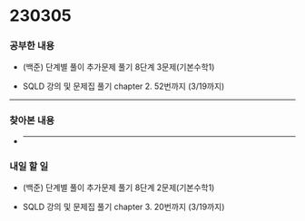 # 230305

### 공부한 내용

- (백준) 단계별 풀이 추가문제 풀기 8단계 3문제(기본수학1)

- SQLD 강의 및 문제집 풀기 chapter 2. 52번까지 (3/19까지)

---

### 찾아본 내용

- ***

### 내일 할 일

- (백준) 단계별 풀이 추가문제 풀기 8단계 2문제(기본수학1)

- SQLD 강의 및 문제집 풀기 chapter 3. 20번까지 (3/19까지)
